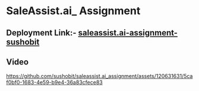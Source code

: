 # SaleAssist.ai_ Assignment


## Deployment Link:- [saleassist.ai-assignment-sushobit](https://main--tranquil-genie-77b112.netlify.app/)

## Video 



https://github.com/sushobit/saleassist.ai_assignment/assets/120631631/5caf0bf0-1683-4e59-b9e4-36a83cfece83

